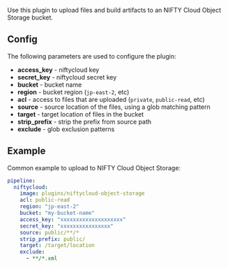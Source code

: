Use this plugin to upload files and build artifacts to an NIFTY Cloud  Object Storage bucket.

## Config

The following parameters are used to configure the plugin:

* **access_key** - niftycloud key
* **secret_key** - niftycloud secret key
* **bucket** - bucket name
* **region** - bucket region (`jp-east-2`, etc)
* **acl** - access to files that are uploaded (`private`, `public-read`, etc)
* **source** - source location of the files, using a glob matching pattern
* **target** - target location of files in the bucket
* **strip_prefix** - strip the prefix from source path
* **exclude** - glob exclusion patterns

## Example

Common example to upload to NIFTY Cloud Object Storage:

```yaml
pipeline:
  niftycloud:
    image: plugins/niftycloud-object-storage
    acl: public-read
    region: "jp-east-2"
    bucket: "my-bucket-name"
    access_key: "xxxxxxxxxxxxxxxxxxxx"
    secret_key: "xxxxxxxxxxxxxxxx"
    source: public/**/*
    strip_prefix: public/
    target: /target/location
    exclude:
      - **/*.xml
```
